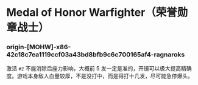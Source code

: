 # Medal of Honor Warfighter（荣誉勋章战士）

### origin-[MOHW]-x86-42c18c7ea1119ccf03a43bd8bfb9c6c700165af4-ragnaroks
激活 `#2` 不能消除后座力影响，大概前 5 发一定是准的，开镜可以极大提高精确度。游戏本身敌人血量较厚，不是没打中，而是得打十几发，尽可能急停爆头。